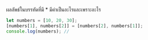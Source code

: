 ผลลัพธ์ในบรรทัดที่มี * มีค่าเป็นอะไรและเพราะอะไร


```js
let numbers = [10, 20, 30];
[numbers[1], numbers[2]] = [numbers[2], numbers[1]];
console.log(numbers); // 
```